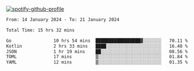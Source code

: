 [![spotify-github-profile](https://spotify-github-profile.vercel.app/api/view?uid=313pysyt3uxkjdidtiuvzf7nrnnu&cover_image=true&theme=natemoo-re&show_offline=false&background_color=121212&interchange=false&bar_color=53b14f&bar_color_cover=false)](https://spotify-github-profile.vercel.app/api/view?uid=313pysyt3uxkjdidtiuvzf7nrnnu&redirect=true)

<!--START_SECTION:waka-->

```txt
From: 14 January 2024 - To: 21 January 2024

Total Time: 15 hrs 32 mins

Go                10 hrs 54 mins  █████████████████▓░░░░░░░   70.11 %
Kotlin            2 hrs 33 mins   ████░░░░░░░░░░░░░░░░░░░░░   16.48 %
JSON              1 hr 19 mins    ██░░░░░░░░░░░░░░░░░░░░░░░   08.56 %
TOML              17 mins         ▒░░░░░░░░░░░░░░░░░░░░░░░░   01.84 %
YAML              12 mins         ▒░░░░░░░░░░░░░░░░░░░░░░░░   01.35 %
```

<!--END_SECTION:waka-->